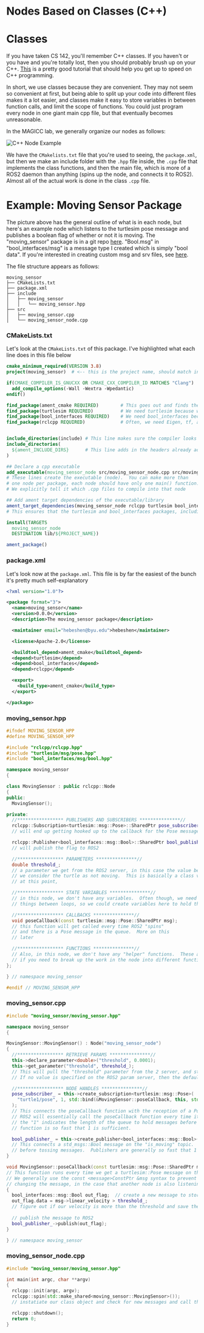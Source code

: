 # Nodes Based on Classes (C++)


# Classes

If you have taken CS 142, you'll remember C++ classes. If you haven't or you have and you're totally lost, then you should probably brush up on your C++.  [This](https://www.cplusplus.com/doc/tutorial/) is a pretty good tutorial that should help you get up to speed on C++ programming.

In short, we use classes because they are convenient.  They may not seem so convenient at first, but being able to split up your code into different files makes it a lot easier, and classes make it easy to store variables in between function calls, and limit the scope of functions.  You could just program every node in one giant main cpp file, but that eventually becomes unreasonable.

In the MAGICC lab, we generally organize our nodes as follows:

![C++ Node Example](figures/node_class/node_class_example_cpp.png)

We have the `CMakelists.txt` file that you're used to seeing, the `package.xml`, but then we make an include folder with the `.hpp` file inside, the `.cpp` file that implements the class functions, and then the main file, which is more of a ROS2 daemon than anything (spins up the node, and connects it to ROS2).  Almost all of the actual work is done in the class `.cpp` file.



# Example: Moving Sensor Package

The picture above has the general outline of what is in each node, but here's an example node which listens to the turtlesim pose message and publishes a boolean flag of whether or not it is moving. The "moving_sensor" package is in a git repo [here](https://gitlab.magiccvs.byu.edu/lab/ros2-tutorials). "Bool.msg" in "bool_interfaces/msg" is a message type I created which is simply "bool data". If you're interested in creating custom msg and srv files, see [here](https://docs.ros.org/en/jazzy/Tutorials/Beginner-Client-Libraries/Custom-ROS2-Interfaces.html).

The file structure appears as follows:

```
moving_sensor
├── CMakeLists.txt
├── package.xml
├── include
│   ├── moving_sensor
│   │   └── moving_sensor.hpp
├── src
│   ├── moving_sensor.cpp
│   └── moving_sensor_node.cpp
```


### CMakeLists.txt

Let's look at the `CMakeLists.txt` of this package.  I've highlighted what each line does in this file below

``` Cmake
cmake_minimum_required(VERSION 3.8)
project(moving_sensor)  # <-- this is the project name, should match in the package.xml

if(CMAKE_COMPILER_IS_GNUCXX OR CMAKE_CXX_COMPILER_ID MATCHES "Clang")
  add_compile_options(-Wall -Wextra -Wpedantic)
endif()

find_package(ament_cmake REQUIRED)        # This goes out and finds the packages required for our moving sensor.
find_package(turtlesim REQUIRED)          # We need turtlesim because we are listening to turtlesim/msg/Pose messages.
find_package(bool_interfaces REQUIRED)    # We need bool_interfaces because we are publishing a bool_interfaces/msg/Bool.
find_package(rclcpp REQUIRED)             # Often, we need Eigen, tf, and other packages that we use in the node.  


include_directories(include) # This line makes sure the compiler looks in the include folder for our headers
include_directories(
  ${ament_INCLUDE_DIRS}      # This line adds in the headers already added by ament.
)

## Declare a cpp executable 		
add_executable(moving_sensor_node src/moving_sensor_node.cpp src/moving_sensor.cpp)
# These lines create the executable (node).  You can make more than
# one node per package, each node should have only one main() function.
# We explicitly tell it which .cpp files to compile into that node

## Add ament target dependencies of the executable/library
ament_target_dependencies(moving_sensor_node rclcpp turtlesim bool_interfaces) 
# This ensures that the turtlesim and bool_interfaces packages, including their messages, are properly set up before your node is built.

install(TARGETS
  moving_sensor_node
  DESTINATION lib/${PROJECT_NAME})

ament_package()
```


### package.xml

Let's look now at the `package.xml`.  This file is by far the easiest of the bunch it's pretty much self-explanatory

``` xml
<?xml version="1.0"?>

<package format="3">
  <name>moving_sensor</name>
  <version>0.0.0</version>
  <description>The moving_sensor package</description>

  <maintainer email="hebeshen@byu.edu">hebeshen</maintainer>

  <license>Apache-2.0</license>

  <buildtool_depend>ament_cmake</buildtool_depend> 
  <depend>turtlesim</depend>
  <depend>bool_interfaces</depend>
  <depend>rclcpp</depend>

  <export>
    <build_type>ament_cmake</build_type>
  </export>

</package>
```


### moving_sensor.hpp

``` C++
#ifndef MOVING_SENSOR_HPP
#define MOVING_SENSOR_HPP

#include "rclcpp/rclcpp.hpp"
#include "turtlesim/msg/pose.hpp"
#include "bool_interfaces/msg/bool.hpp" 

namespace moving_sensor
{

class MovingSensor : public rclcpp::Node
{
public:
  MovingSensor();

private:
  //***************** PUBLISHERS AND SUBSCRIBERS ***************//
  rclcpp::Subscription<turtlesim::msg::Pose>::SharedPtr pose_subscriber_;
  // will end up getting hooked up to the callback for the Pose message

  rclcpp::Publisher<bool_interfaces::msg::Bool>::SharedPtr bool_publisher_;
  // will publish the flag to ROS2

  //***************** PARAMETERS ***************//
  double threshold_;
  // a parameter we get from the ROS2 server, in this case the value below which
  // we consider the turtle as not moving.  This is basically a class variable
  // at this point,

  //***************** STATE VARIABLES ***************//
  // in this node, we don't have any variables.  Often though, we need to remember
  // things between loops, so we could create variables here to hold those values

  //***************** CALLBACKS ***************//
  void poseCallback(const turtlesim::msg::Pose::SharedPtr msg);
  // this function will get called every time ROS2 "spins"
  // and there is a Pose message in the queue.  More on this
  // later

  //***************** FUNCTIONS ***************//
  // Also, in this node, we don't have any "helper" functions.  These are useful
  // if you need to break up the work in the node into different functions
};

} // namespace moving_sensor

#endif // MOVING_SENSOR_HPP
```


### moving_sensor.cpp

``` C++
#include "moving_sensor/moving_sensor.hpp"

namespace moving_sensor
{

MovingSensor::MovingSensor() : Node("moving_sensor_node")
{
  //***************** RETRIEVE PARAMS ***************//
  this->declare_parameter<double>("threshold", 0.0001);
  this->get_parameter("threshold", threshold_);
  // This will pull the "threshold" parameter from the 2 server, and store it in the threshold_ variable.
  // If no value is specified on the ROS2 param server, then the default value of 0.0001 will be applied.

  //***************** NODE HANDLES ***************//
  pose_subscriber_ = this->create_subscription<turtlesim::msg::Pose>(
    "turtle1/pose", 1, std::bind(&MovingSensor::poseCallback, this, std::placeholders::_1)
  );
  // This connects the poseCallback function with the reception of a Pose message on the "turtle1/pose" topic
  // ROS2 will essentially call the poseCallback function every time it receives a message on that topic.
  // the "1" indicates the length of the queue to hold messages before tossing them.  In this case, our callback
  // function is so fast that 1 is sufficient.

  bool_publisher_ = this->create_publisher<bool_interfaces::msg::Bool>("is_moving", 1);
  // This connects a std_msgs::Bool message on the "is_moving" topic.  The 1 also indicates the length of the queue
  // before tossing messages.  Publishers are generally so fast that 1 almost always works.
}

void MovingSensor::poseCallback(const turtlesim::msg::Pose::SharedPtr msg)
// This function runs every time we get a turtlesim::Pose message on the "turtle1/pose" topic.
// We generally use the const <message>ConstPtr &msg syntax to prevent our node from accidentally
// changing the message, in the case that another node is also listening to it.
{
  bool_interfaces::msg::Bool out_flag;  // create a new message to store the result of our check in
  out_flag.data = msg->linear_velocity > threshold_; 
  // figure out if our velocity is more than the threshold and save the result in our new message
  
  // publish the message to ROS2
  bool_publisher_->publish(out_flag);
}

} // namespace moving_sensor

```

### moving_sensor_node.cpp

``` C++
#include "moving_sensor/moving_sensor.hpp"

int main(int argc, char **argv)
{
  rclcpp::init(argc, argv);
  rclcpp::spin(std::make_shared<moving_sensor::MovingSensor>());  
  // instatiate our class object and check for new messages and call the callback if we get one

  rclcpp::shutdown();
  return 0;
}
```
